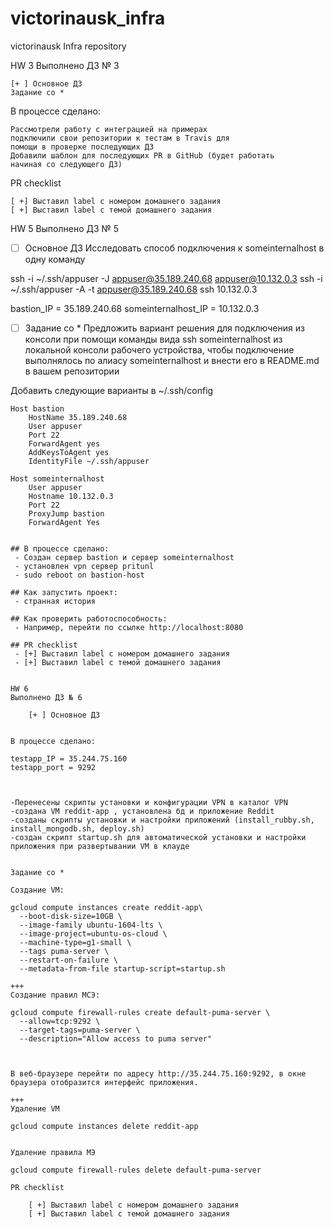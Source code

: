# victorinausk_infra
victorinausk Infra repository

HW 3
Выполнено ДЗ № 3

    [+ ] Основное ДЗ
    Задание со *

В процессе сделано:

    Рассмотрели работу с интеграцией на примерах
    подключили свои репозитории к тестам в Travis для
    помощи в проверке последующих ДЗ
    Добавили шаблон для последующих PR в GitHub (будет работать
    начиная со следующего ДЗ)

PR checklist

    [ +] Выставил label с номером домашнего задания
    [ +] Выставил label с темой домашнего задания

HW 5
Выполнено ДЗ № 5
- [ ] Основное ДЗ
Исследовать способ подключения к someinternalhost в одну
команду

ssh -i ~/.ssh/appuser -J appuser@35.189.240.68 appuser@10.132.0.3
ssh -i ~/.ssh/appuser -A -t appuser@35.189.240.68 ssh 10.132.0.3

bastion_IP = 35.189.240.68
someinternalhost_IP = 10.132.0.3

 - [ ] Задание со *
Предложить вариант решения для подключения из консоли при
помощи команды вида ssh someinternalhost из локальной
консоли рабочего устройства, чтобы подключение выполнялось по
алиасу someinternalhost и внести его в README.md в вашем репозитории

Добавить следующие варианты в ~/.ssh/config

```
Host bastion
    HostName 35.189.240.68
    User appuser
    Port 22
    ForwardAgent yes
    AddKeysToAgent yes
    IdentityFile ~/.ssh/appuser

Host someinternalhost
    User appuser
    Hostname 10.132.0.3
    Port 22
    ProxyJump bastion
    ForwardAgent Yes


## В процессе сделано:
 - Создан сервер bastion и сервер someinternalhost
 - установлен vpn сервер pritunl
 - sudo reboot on bastion-host

## Как запустить проект:
 - странная история

## Как проверить работоспособность:
 - Например, перейти по ссылке http://localhost:8080

## PR checklist
 - [+] Выставил label с номером домашнего задания
 - [+] Выставил label с темой домашнего задания


HW 6
Выполнено ДЗ № 6

    [+ ] Основное ДЗ


В процессе сделано:

testapp_IP = 35.244.75.160
testapp_port = 9292



-Перенесены скрипты установки и конфигурации VPN в каталог VPN
-создана VM reddit-app , установлена бд и приложение Reddit
-созданы скрипты установки и настройки приложений (install_rubby.sh, install_mongodb.sh, deploy.sh)
-создан скрипт startup.sh для автоматической установки и настройки приложения при развертывании VM в клауде


Задание со *

Создание VM:

gcloud compute instances create reddit-app\
  --boot-disk-size=10GB \
  --image-family ubuntu-1604-lts \
  --image-project=ubuntu-os-cloud \
  --machine-type=g1-small \
  --tags puma-server \
  --restart-on-failure \
  --metadata-from-file startup-script=startup.sh

+++
Создание правил МСЭ:

gcloud compute firewall-rules create default-puma-server \
  --allow=tcp:9292 \
  --target-tags=puma-server \
  --description="Allow access to puma server"



В веб-браузере перейти по адресу http://35.244.75.160:9292, в окне браузера отобразится интерфейс приложения.

+++
Удаление VM

gcloud compute instances delete reddit-app


Удаление правила МЭ

gcloud compute firewall-rules delete default-puma-server

PR checklist

    [ +] Выставил label с номером домашнего задания
    [ +] Выставил label с темой домашнего задания
